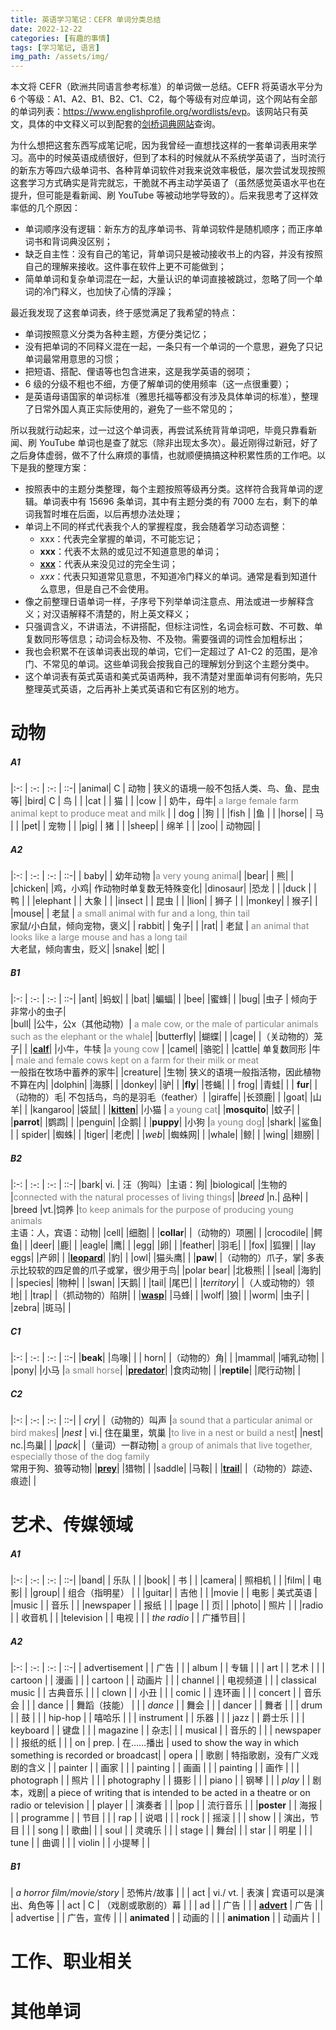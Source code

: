 ```yaml
---
title: 英语学习笔记：CEFR 单词分类总结
date: 2022-12-22
categories: [有趣的事情]
tags: [学习笔记, 语言]
img_path: /assets/img/
---
```


本文将 CEFR（欧洲共同语言参考标准）的单词做一总结。CEFR 将英语水平分为 6 个等级：A1、A2、B1、B2、C1、C2，每个等级有对应单词，这个网站有全部的单词列表：<https://www.englishprofile.org/wordlists/evp>。该网站只有英文，具体的中文释义可以到配套的[剑桥词典网站](https://dictionary.cambridge.org/zhs/)查询。

为什么想把这套东西写成笔记呢，因为我曾经一直想找这样的一套单词表用来学习。高中的时候英语成绩很好，但到了本科的时候就从不系统学英语了，当时流行的新东方等四六级单词书、各种背单词软件对我来说效率极低，屡次尝试发现按照这套学习方式确实是背完就忘，干脆就不再主动学英语了（虽然感觉英语水平也在提升，但可能是看新闻、刷 YouTube 等被动地学导致的）。后来我思考了这样效率低的几个原因：
- 单词顺序没有逻辑：新东方的乱序单词书、背单词软件是随机顺序；而正序单词书和背词典没区别；
- 缺乏自主性：没有自己的笔记，背单词只是被动接收书上的内容，并没有按照自己的理解来接收。这件事在软件上更不可能做到；
- 简单单词和复杂单词混在一起，大量认识的单词直接被跳过，忽略了同一个单词的冷门释义，也加快了心情的浮躁；

最近我发现了这套单词表，终于感觉满足了我希望的特点：
- 单词按照意义分类为各种主题，方便分类记忆；
- 没有把单词的不同释义混在一起，一条只有一个单词的一个意思，避免了只记单词最常用意思的习惯；
- 把短语、搭配、俚语等也包含进来，这是我学英语的弱项；
- 6 级的分级不粗也不细，方便了解单词的使用频率（这一点很重要）；
- 是英语母语国家的单词标准（雅思托福等都没有涉及具体单词的标准），整理了日常外国人真正实际使用的，避免了一些不常见的；

所以我就行动起来，过一过这个单词表，再尝试系统背背单词吧，毕竟只靠看新闻、刷 YouTube 单词也是查了就忘（除非出现太多次）。最近刚得过新冠，好了之后身体虚弱，做不了什么麻烦的事情，也就顺便搞搞这种积累性质的工作吧。以下是我的整理方案：

- 按照表中的主题分类整理，每个主题按照等级再分类。这样符合我背单词的逻辑。单词表中有 15696 条单词，其中有主题分类的有 7000 左右，剩下的单词我暂时堆在后面，以后再想办法处理；
- 单词上不同的样式代表我个人的掌握程度，我会随着学习动态调整：
  - xxx：代表完全掌握的单词，不可能忘记；
  - **xxx**：代表不太熟的或见过不知道意思的单词；
  - **<u>xxx</u>**：代表从来没见过的完全生词；
  - *xxx*：代表只知道常见意思，不知道冷门释义的单词。通常是看到知道什么意思，但是自己不会使用。
- 像之前整理日语单词一样，子序号下列举单词注意点、用法或进一步解释含义；对汉语解释不清楚的，附上英文释义；
- 只强调含义，不讲语法，不讲搭配，但标注词性，名词会标可数、不可数、单复数同形等信息；动词会标及物、不及物。需要强调的词性会加粗标出；
- 我也会积累不在该单词表出现的单词，它们一定超过了 A1-C2 的范围，是冷门、不常见的单词。这些单词我会按我自己的理解划分到这个主题分类中。
- 这个单词表有英式英语和美式英语两种，我不清楚对里面单词有何影响，先只整理英式英语，之后再补上美式英语和它有区别的地方。



# 动物

##### A1

|:-: | :-: | :-: | ::-|
|animal|  C | 动物 |  狭义的语境一般不包括人类、鸟、鱼、昆虫等|
|bird|  C | 鸟  |     | 
|cat |   |  猫  |   |
|cow |   | 奶牛，母牛|     <font color='grey'>a large female farm animal kept to produce meat and milk</font> |
| dog |   |狗 |   |
|fish |   |鱼 |   |
|horse|   | 马 |   |
|pet|    | 宠物 |   |
|pig|   |  猪 |   |
|sheep|   | 绵羊 |   |
|zoo|   | 动物园|    |

##### A2

|:-: | :-:  | :-: | ::-|
| baby|    | 幼年动物 |<font color='grey'>a very young animal</font>|
|bear|   |  熊|    | 
|chicken|    |鸡，小鸡|  作动物时单复数无特殊变化|
|dinosaur|    |恐龙  |   |
|duck |    |  鸭 |   |
|elephant |    |  大象 |   |
|insect |    | 昆虫 |   |
|lion|    |  狮子 |    |
|monkey|   |  猴子|     |
|mouse|    | 老鼠  |  <font color='grey'>a small animal with fur and a long, thin tail</font><br>家鼠/小白鼠，倾向宠物，褒义|
| rabbit|    |  兔子|    |
|rat|    | 老鼠 |  <font color='grey'>an animal that looks like a large mouse and has a long tail</font><br>大老鼠，倾向害虫，贬义|
|snake|    |蛇|    |

##### B1

|:-: | :-: | :-: | ::-|
|ant|   |蚂蚁|    |
|bat|   |蝙蝠|    |
|bee|   |蜜蜂|    |
|bug|   |虫子  |  倾向于非常小的虫子|   
|bull|   |公牛，公x（其他动物）| <font color='grey'>a male cow, or the male of particular animals such as the elephant or the whale</font>|
|butterfly|   |蝴蝶|    |
|cage|   |（关动物的）笼子|    |
|**<u>calf</u>**|   |小牛，牛犊 |<font color='grey'>a young cow</font> |
|camel|   |骆驼|    | 
|cattle|  单复数同形 |牛  | <font color='grey'>male and female cows kept on a farm for their milk or meat</font> <br>一般指在牧场中蓄养的家牛|
|creature|   |生物|  狭义的语境一般指活物，因此植物不算在内|
|dolphin|   |海豚|    |
|donkey|   |驴|    |
|**fly**|   |苍蝇|    |
| frog|   |青蛙|    |
| **fur**|   |（动物的）毛|  不包括鸟，鸟的是羽毛（feather）|
|giraffe|   |长颈鹿|    |
|goat|   |山羊|    |
|kangaroo|   |袋鼠|    |
|**<u>kitten</u>**|   |小猫 | <font color='grey'>a young cat</font>|
|**mosquito**|   |蚊子|    |
|**parrot**|   |鹦鹉|    |
|penguin|   |企鹅|    |
|**puppy**|   |小狗 |<font color='grey'>a young dog</font>|
|shark|   |鲨鱼|    |
| spider|   |蜘蛛|    |
|tiger|   |老虎|    |
|*web*|   |蜘蛛网|    |
|whale|   |鲸|    |
|wing|   |翅膀|    |

##### B2

|:-: | :-:  | :-: | ::-|
|bark|  vi. | 汪（狗叫）|主语：狗|
|biological|   |生物的 |<font color='grey'>connected with the natural processes of living things</font>|
|*breed* |n.|  品种|    |
|breed |vt.|饲养 |<font color='grey'>to keep animals for the purpose of producing young animals</font><br>主语：人，宾语：动物|
|cell|   |细胞|    |
|**collar**|   |（动物的）项圈|    |
|crocodile|   |鳄鱼|    |
|deer|   |鹿|    |
|eagle|   |鹰|    |
|egg|   |卵|    |
|feather|   |羽毛|    |
|fox|   |狐狸|    |
|lay eggs|   |产卵|    |
|**<u>leopard</u>**|   |豹|    |
|owl|   |猫头鹰|    |
|**paw**|   |（动物的）爪子，掌|  多表示比较软的四足兽的爪子或掌，很少用于鸟|
|polar bear|   |北极熊|    |
|seal|   |海豹|    |
|species|   |物种|    |
|swan|   |天鹅|    |
|tail|   |尾巴|    |
|*territory*|   |（人或动物的）领地|    |
|trap|   |（抓动物的）陷阱|    |
|**<u>wasp</u>**|   |马蜂|    |
|wolf|   |狼|    |
|worm|   |虫子|    |
|zebra|   |斑马|    |

##### C1

|:-: | :-:  | :-: | ::-|
|**beak**|   |鸟喙|    |
| horn|   |（动物的）角|    |
|mammal|   |哺乳动物|    |
|pony|   |小马 |<font color='grey'>a small horse</font>|
|**<u>predator</u>**|   |食肉动物|    |
|**reptile**|   |爬行动物|    |

##### C2

|:-: | :-:  | :-: | ::-|
| *cry*|   |（动物的）叫声 |<font color='grey'>a sound that a particular animal or bird makes</font>|
|*nest* | vi.| 住在巢里，筑巢 |<font color='grey'>to live in a nest or build a nest</font>|
|nest| nc.|鸟巢|    |
|*pack*|   |（量词）一群动物| <font color='grey'>a group of animals that live together, especially those of the dog family</font><br>常用于狗、狼等动物|
|**<u>prey</u>**|   |猎物|    |
|saddle|   |马鞍|    |
|**<u>trail</u>**|   |（动物的）踪迹、痕迹|    |


# 艺术、传媒领域

##### A1

|:-: | :-:  | :-: | ::-|
|band|   |  乐队 |    |
|book|   |  书 |    | 
|camera|   | 照相机 |   | 
|film|   | 电影|     | 
|group|   | 组合（指明星） |    |
|guitar|   | 吉他 |     |
|movie |    |  电影 |   美式英语   |
|music |    |  音乐 |     |
|newspaper |   | 报纸 |     | 
|page |   | 页|    | 
|photo|   | 照片 |    |
|radio |   | 收音机 |    |
|television |   |  电视 |    | 
| *the radio* |   | 广播节目|   |

##### A2

|:-: | :-:  | :-: | ::-|
| advertisement |   | 广告 |    | 
| album |    | 专辑 |    |
| art |    | 艺术 |    |
| cartoon |    | 漫画 |   |
| cartoon |    | 动画片 |    | 
| channel |   |  电视频道 |    | 
| classical music |   | 古典音乐 |   |
| clown |    |  小丑 |     | 
| comic |    | 连环画 |    |
| concert |    | 音乐会 |     | 
| dance |    | 舞蹈（技能） |    |
| *dance* |    | 舞会 |     |
| dancer |     | 舞者 |    |
| drum |   | 鼓 |    |
| hip-hop |   | 嘻哈乐 |   |
| instrument |    | 乐器 |     |
| jazz |     | 爵士乐 |    | 
| keyboard |    | 键盘 |      | 
| magazine |    | 杂志|    | 
| musical |    | 音乐的 |      | 
| newspaper |   | 报纸的纸 |    |
| on |  prep.  | 在……播出 | used to show the way in which something is recorded or broadcast| 
| opera |    |  歌剧 |  特指歌剧，没有广义戏剧的含义  |
| painter |   |  画家 |    |
| painting |   | 画画 |    |
| painting |   |  画作 |  |
| photograph |    | 照片 |    | 
| photography |    |  摄影 |    |
| piano |   | 钢琴 |     |
| *play* |   | 剧本，戏剧| a piece of writing that is intended to be acted in a theatre or on radio or television   | 
| player  |   | 演奏者 |    |
|pop |   |  流行音乐 |    |
|**poster** |   | 海报  |     | 
| programme |   |  节目   |     |
| rap |    |  说唱 |    |
| rock |   | 摇滚 |    |
| show |    | 演出，节目 |    |
| song |    | 歌曲|    |
| soul |   | 灵魂乐 |     |
| stage |   | 舞台|    |
| star |   | 明星 |   |
| tune |   | 曲调 |   |
| violin |   | 小提琴  |    |

##### B1

| *a horror film/movie/story* | 恐怖片/故事 |    |
| act  |  vi./ vt.   | 表演  |  宾语可以是演出、角色等  |
| act |  C  |  （戏剧或歌剧的）幕  |    |
| ad |   | 广告 |    |
| **<u>advert</u>** |  广告 |   | 
| advertise |    | 广告，宣传 |   |
| **animated** |   | 动画的 |    | 
| **animation** |    | 动画片 |   |







# 工作、职业相关





# 其他单词




